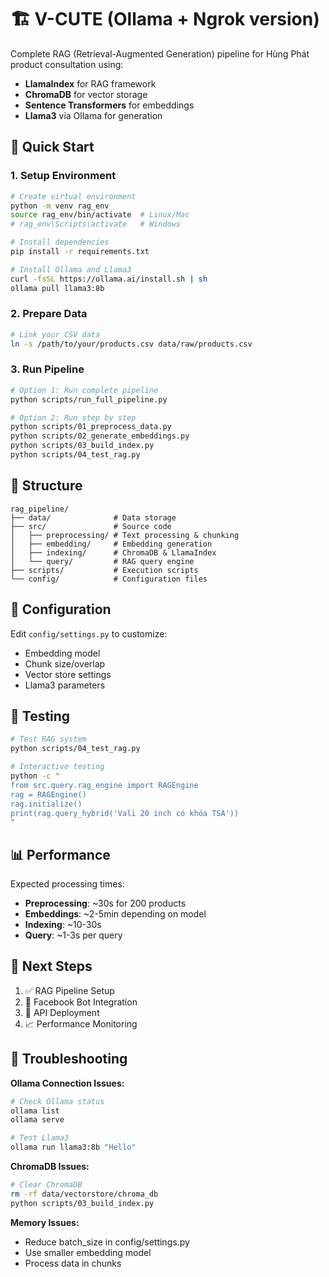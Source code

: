 # 🏗️ V-CUTE (Ollama + Ngrok version)

Complete RAG (Retrieval-Augmented Generation) pipeline for Hùng Phát product consultation using:
- **LlamaIndex** for RAG framework
- **ChromaDB** for vector storage
- **Sentence Transformers** for embeddings
- **Llama3** via Ollama for generation

## 🚀 Quick Start

### 1. Setup Environment
```bash
# Create virtual environment
python -m venv rag_env
source rag_env/bin/activate  # Linux/Mac
# rag_env\Scripts\activate   # Windows

# Install dependencies
pip install -r requirements.txt

# Install Ollama and Llama3
curl -fsSL https://ollama.ai/install.sh | sh
ollama pull llama3:8b
```

### 2. Prepare Data
```bash
# Link your CSV data
ln -s /path/to/your/products.csv data/raw/products.csv
```

### 3. Run Pipeline
```bash
# Option 1: Run complete pipeline
python scripts/run_full_pipeline.py

# Option 2: Run step by step
python scripts/01_preprocess_data.py
python scripts/02_generate_embeddings.py  
python scripts/03_build_index.py
python scripts/04_test_rag.py
```

## 📁 Structure
```
rag_pipeline/
├── data/              # Data storage
├── src/               # Source code
│   ├── preprocessing/ # Text processing & chunking
│   ├── embedding/     # Embedding generation
│   ├── indexing/      # ChromaDB & LlamaIndex
│   └── query/         # RAG query engine
├── scripts/           # Execution scripts
└── config/            # Configuration files
```

## 🔧 Configuration

Edit `config/settings.py` to customize:
- Embedding model
- Chunk size/overlap
- Vector store settings
- Llama3 parameters

## 🧪 Testing

```bash
# Test RAG system
python scripts/04_test_rag.py

# Interactive testing
python -c "
from src.query.rag_engine import RAGEngine
rag = RAGEngine()
rag.initialize()
print(rag.query_hybrid('Vali 20 inch có khóa TSA'))
"
```

## 📊 Performance

Expected processing times:
- **Preprocessing**: ~30s for 200 products
- **Embeddings**: ~2-5min depending on model
- **Indexing**: ~10-30s
- **Query**: ~1-3s per query

## 🎯 Next Steps

1. ✅ RAG Pipeline Setup
2. 🔄 Facebook Bot Integration
3. 🚀 API Deployment
4. 📈 Performance Monitoring

## 🐛 Troubleshooting

**Ollama Connection Issues:**
```bash
# Check Ollama status
ollama list
ollama serve

# Test Llama3
ollama run llama3:8b "Hello"
```

**ChromaDB Issues:**
```bash
# Clear ChromaDB
rm -rf data/vectorstore/chroma_db
python scripts/03_build_index.py
```

**Memory Issues:**
- Reduce batch_size in config/settings.py
- Use smaller embedding model
- Process data in chunks